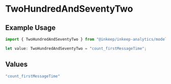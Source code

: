 # TwoHundredAndSeventyTwo

## Example Usage

```typescript
import { TwoHundredAndSeventyTwo } from "@inkeep/inkeep-analytics/models/operations";

let value: TwoHundredAndSeventyTwo = "count_firstMessageTime";
```

## Values

```typescript
"count_firstMessageTime"
```